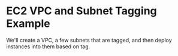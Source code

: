 # EC2 VPC and Subnet Tagging Example

We'll create a VPC, a few subnets that are tagged, and then deploy instances into them based on tag. 